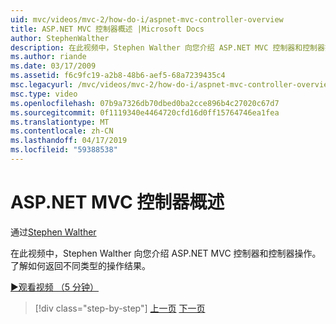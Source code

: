 ```yaml
---
uid: mvc/videos/mvc-2/how-do-i/aspnet-mvc-controller-overview
title: ASP.NET MVC 控制器概述 |Microsoft Docs
author: StephenWalther
description: 在此视频中，Stephen Walther 向您介绍 ASP.NET MVC 控制器和控制器操作。 了解如何返回不同类型的操作结果。
ms.author: riande
ms.date: 03/17/2009
ms.assetid: f6c9fc19-a2b8-48b6-aef5-68a7239435c4
msc.legacyurl: /mvc/videos/mvc-2/how-do-i/aspnet-mvc-controller-overview
msc.type: video
ms.openlocfilehash: 07b9a7326db70dbed0ba2cce896b4c27020c67d7
ms.sourcegitcommit: 0f1119340e4464720cfd16d0ff15764746ea1fea
ms.translationtype: MT
ms.contentlocale: zh-CN
ms.lasthandoff: 04/17/2019
ms.locfileid: "59388538"
---
```

# <a name="aspnet-mvc-controller-overview"></a>ASP.NET MVC 控制器概述

通过[Stephen Walther](https://github.com/StephenWalther)

在此视频中，Stephen Walther 向您介绍 ASP.NET MVC 控制器和控制器操作。 了解如何返回不同类型的操作结果。

[&#9654;观看视频 （5 分钟）](https://channel9.msdn.com/Blogs/ASP-NET-Site-Videos/aspnet-mvc-controller-overview)

> [!div class="step-by-step"]
> [上一页](understanding-models-views-and-controllers.md)
> [下一页](understanding-controllers-controller-actions-and-action-results.md)
